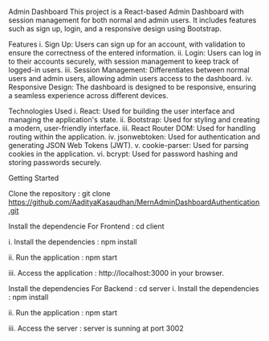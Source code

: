 Admin Dashboard This project is a React-based Admin Dashboard with session management for both normal and admin users. It includes features such as sign up, login, and a responsive design using Bootstrap.

Features 
i. Sign Up: Users can sign up for an account, with validation to ensure the correctness of the entered information. 
ii. Login: Users can log in to their accounts securely, with session management to keep track of logged-in users. 
iii. Session Management: Differentiates between normal users and admin users, allowing admin users access to the dashboard. 
iv. Responsive Design: The dashboard is designed to be responsive, ensuring a seamless experience across different devices.

Technologies Used 
i. React: Used for building the user interface and managing the application's state. 
ii. Bootstrap: Used for styling and creating a modern, user-friendly interface. 
iii. React Router DOM: Used for handling routing within the application. 
iv. jsonwebtoken: Used for authentication and generating JSON Web Tokens (JWT). 
v. cookie-parser: Used for parsing cookies in the application. 
vi. bcrypt: Used for password hashing and storing passwords securely.

Getting Started

Clone the repository : git clone https://github.com/AadityaKasaudhan/MernAdminDashboardAuthentication.git

Install the dependencie For Frontend : cd client

i. Install the dependencies : npm install

ii. Run the application : npm start

iii. Access the application : http://localhost:3000 in your browser.

Install the dependencies For Backend : cd server
i. Install the dependencies : npm install

ii. Run the application : npm start

iii. Access the server : server is sunning at port 3002
